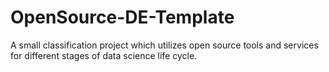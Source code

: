 # OpenSource-DE-Template
A small classification project which utilizes open source tools and services for different stages of data science life cycle.
